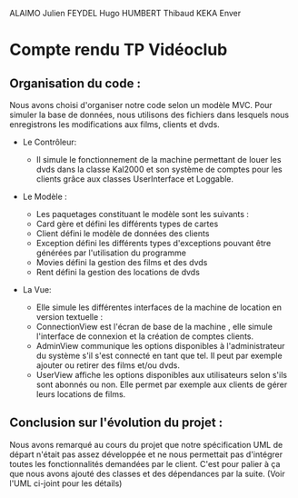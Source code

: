 ALAIMO Julien
FEYDEL Hugo
HUMBERT Thibaud
KEKA Enver

# Compte rendu TP Vidéoclub



## Organisation du code :

Nous avons choisi d'organiser notre code selon un modèle MVC.
Pour simuler la base de données, nous utilisons des fichiers dans lesquels nous enregistrons les modifications aux films, clients et dvds.

-	Le Contrôleur:
	-	Il simule le fonctionnement de la machine permettant de louer les dvds dans la classe Kal2000 et son système de comptes pour les clients grâce aux classes UserInterface et Loggable.

-	Le Modèle :
	-	Les paquetages constituant le modèle sont les suivants :
    - Card gère et défini les différents types de cartes
    - Client défini le modèle de données des clients
    - Exception défini les différents types d'exceptions pouvant être générées par l'utilisation du programme
    - Movies défini la gestion des films et des dvds
    - Rent défini la gestion des locations de dvds

- La Vue:
	- Elle simule les différentes interfaces de la machine de location en version textuelle :
    - ConnectionView est l'écran de base de la machine , elle simule l'interface de connexion et la création de comptes clients.
    - AdminView communique les options disponibles à l'administrateur du système s'il s'est connecté en tant que tel. Il peut par exemple ajouter ou retirer des films et/ou dvds.
    - UserView affiche les options disponibles aux utilisateurs selon s'ils sont abonnés ou non. Elle permet par exemple aux clients de gérer leurs locations de films.

## Conclusion sur l'évolution du projet :

Nous avons remarqué au cours du projet que notre spécification UML de départ n'était pas assez développée et ne nous permettait pas d'intégrer toutes les fonctionnalités demandées par le client. C'est pour palier à ça que nous avons ajouté des classes et des dépendances par la suite. (Voir l'UML ci-joint pour les détails)